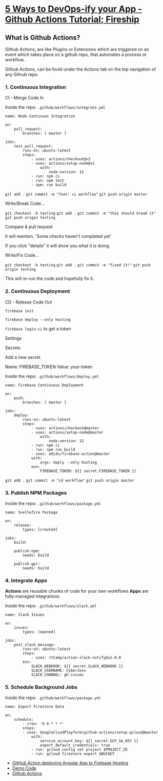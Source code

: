 # [5 Ways to DevOps-ify your App - Github Actions Tutorial; Fireship](https://www.youtube.com/watch?v=eB0nUzAI7M8)

## What is Github Actions?

Github Actions, are like Plugins or Extensions which are triggered on an event which takes place on a github repo, that automates a process or workflow.

Github Actions, can be fould under the Actions tab on the top navigation of any Github repo.

### 1. Continuous Integration

CI - Merge Code In

Inside the repo: `.github/workflows/integrate.yml`

````
name: Node Continues Integration

on:
    pull_request:
        branches: [ master ]

jobs:
    test_pull_request:
        runs-on: ubuntu-latest
        steps:
            - uses: actions/checkout@v2
            - uses: actions/setup-node@v1
                with:
                    node-version: 12
            - run: npm ci
            - run: npm test
            - npm: run build
````

`git add .`
`git commit -m "feat: ci workflow"`
`git push origin master`

Write/Break Code...

`git checkout -b testing`
`git add .`
`git commit -m "this should break it"`
`git push origin testing`

Compare & pull request

It will mention, 'Some checks haven't completed yet'

If you click "details" it will show you what it is doing.

Write/Fix Code...

`git checkout -b testing`
`git add .`
`git commit -m "fixed it!"`
`git push origin testing`

This will re-run the code and hopefully fix it.

### 2. Continuous Deployment

CD - Release Code Out

`firebase init`

`firebase deploy --only hosting`

`firebase login:ci` to get a token

Settings

Secrets

Add a new secret

Name: FIREBASE_TOKEN
Value: your-token

Inside the repo: `.github/workflows/deploy.yml`

````
name: Firebase Continuous Deployment

on:
    push:
        branches: [ master ]

jobs:
    deploy:
        runs-on: ubuntu-latest
        steps:
            - uses: actions/checkout@master
            - uses: actions/setup-node@master
                with:
                    node-version: 12
            - run: npm ci
            - run: npm run build
            - uses: w9jds/firebase-action@master
            with:
                args: deply --only hosting
            evn: 
                FIREBASE_TOKEN: ${{ secret.FIREBASE_TOKEN }}
````

`git add .`
`git commit -m "cd workflow"`
`git push origin master`

### 3. Publish NPM Packages

Inside the repo: `.github/workflows/package.yml`

````
name: Sveltefire Package

on:
    release:
        types: [created]

jobs:
    build:

    publish-npm:
        needs: build

    publish-gpr:
        needs: build
````

### 4. Integrate Apps

**Actions** are reusable chunks of code for your own workflows
**Apps** are fully-managed integrations

Inside the repo: `.github/workflows/slack.yml`

````
name: Slack Issues

on:
    issues:
        types: [opened]

jobs:
    post_slack_message:
        runs-on: ubuntu-latest
        steps:
            - uses: rtCamp/action-slack-notify@v2.0.0
        env:
            SLACK_WEBHOOK: ${{ secret.SLACK_WEBHOOK }}
            SLACK_USERNAME: CyberJess
            SLACK_CHANNEL: gh-issues
````

### 5. Schedule Background Jobs

Inside the repo: `.github/workflows/package.yml`

````
name: Export Firestore Data

on:
    schedule:
        - cron: '0 0 * * *'
        steps:
        - uses: GoogleCloudPlayform/github-actions/setup-gcloud@master
            with:
                service_account_key: ${{ secret.GCP_SA_KEY }}
                export_default_credentials: true
            - run: gcloud config set project $PROJECT_ID
            - run: gcloud firestore export $BUCKET
````

- [GitHub Action deploying Angular App to Firebase Hosting](https://fireship.io/snippets/github-actions-deploy-angular-to-firebase-hosting/)
- [Demo Code](https://github.com/fireship-io/225-github-actions-demo)
- [Github Actions](https://github.com/features/actions)
